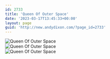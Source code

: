 ```yaml
---
id: 2733
title: 'Queen Of Outer Space'
date: '2023-03-17T13:45:33+00:00'
layout: page
guid: 'http://new.andydixon.com/?page_id=2733'
---
```


![Queen Of Outer Space](https://i0.wp.com/assets.g8x2.ldn.idrivee2-23.com/posters/Queen%20Of%20Outer%20Space%2001.jpg?w=1200&ssl=1 "Queen Of Outer Space")  
![Queen Of Outer Space](https://i0.wp.com/assets.g8x2.ldn.idrivee2-23.com/posters/Queen%20Of%20Outer%20Space%2002.jpg?w=1200&ssl=1 "Queen Of Outer Space")  
![Queen Of Outer Space](https://i0.wp.com/assets.g8x2.ldn.idrivee2-23.com/posters/Queen%20Of%20Outer%20Space%2003.jpg?w=1200&ssl=1 "Queen Of Outer Space")